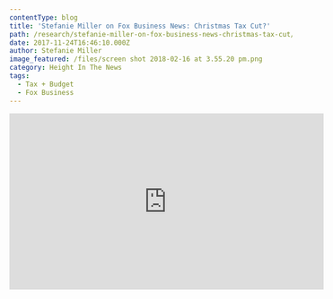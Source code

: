 ```yaml
---
contentType: blog
title: 'Stefanie Miller on Fox Business News: Christmas Tax Cut?'
path: /research/stefanie-miller-on-fox-business-news-christmas-tax-cut/
date: 2017-11-24T16:46:10.000Z
author: Stefanie Miller
image_featured: /files/screen shot 2018-02-16 at 3.55.20 pm.png
category: Height In The News
tags:
  - Tax + Budget
  - Fox Business
---
```

<iframe width="560" height="315" src="https://www.youtube.com/embed/WmChToFBYE0?ecver=1" frameborder="0" allow="autoplay; encrypted-media" allowfullscreen></iframe>
